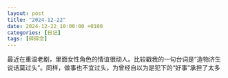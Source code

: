 ```yaml
---
layout: post
title: "2024-12-22"
date: 2024-12-22 10:00:00 +0100
categories: [日记]
tags: [碎碎念]
---
```


最近在重温老剧，里面女性角色的情谊很动人。比较戳我的一句台词是“造物济生 说话莫过头”。同样，做事也不宜过头，为曾经自以为是犯下的“好事”承担了太多
